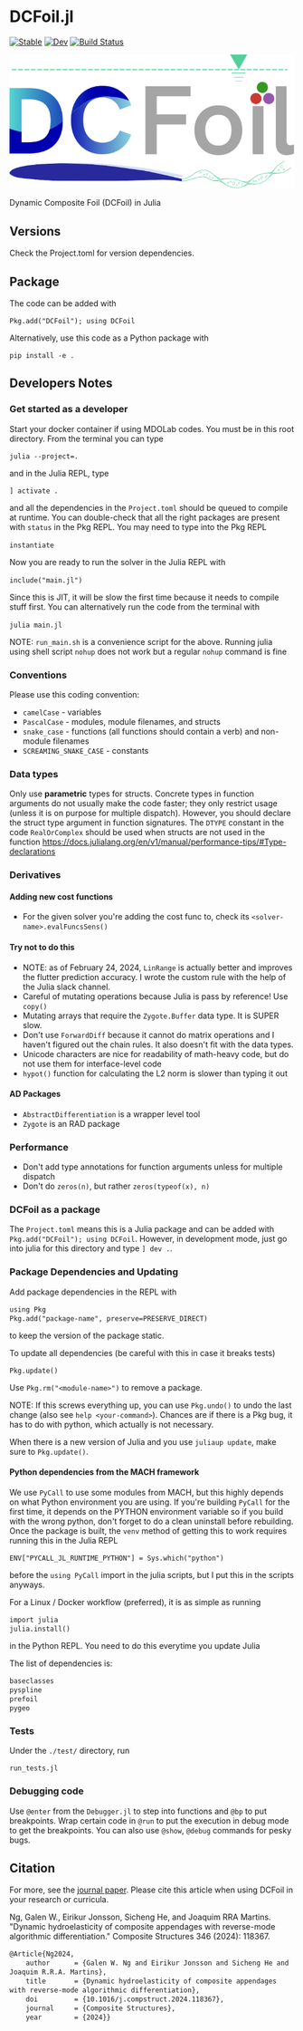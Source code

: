 
# DCFoil.jl
[![Stable](https://img.shields.io/badge/docs-stable-blue.svg)](https://gawng.github.io/DCFoil.jl/stable/)
[![Dev](https://img.shields.io/badge/docs-dev-blue.svg)](https://gawng.github.io/DCFoil.jl/dev/)
[![Build Status](https://github.com/gawng/DCFoil.jl/actions/workflows/CI.yml/badge.svg?branch=main)](https://github.com/gawng/DCFoil.jl/actions/workflows/CI.yml?query=branch%3Amain)


![Alt text](./media/logo.svg "logo-text")

Dynamic Composite Foil (DCFoil) in Julia

## Versions

<!-- We test for `macOS-latest` and `Ubuntu-latest`. -->
Check the Project.toml for version dependencies.

## Package

The code can be added with 
```
Pkg.add("DCFoil"); using DCFoil
```
Alternatively, use this code as a Python package with
```
pip install -e .
```

## Developers Notes

### Get started as a developer

Start your docker container if using MDOLab codes.
You must be in this root directory. From the terminal you can type

```
julia --project=.
```

and in the Julia REPL, type

```
] activate .
```

and all the dependencies in the `Project.toml` should be queued to compile at runtime.
You can double-check that all the right packages are present with `status` in the Pkg REPL.
You may need to type into the Pkg REPL

`instantiate`

Now you are ready to run the solver in the Julia REPL with

`include("main.jl")`

Since this is JIT, it will be slow the first time because it needs to compile stuff first.
You can alternatively run the code from the terminal with

`julia main.jl`

NOTE:
`run_main.sh` is a convenience script for the above. Running julia using shell script `nohup` does not work but a regular `nohup` command is fine

### Conventions

Please use this coding convention:

* `camelCase` - variables
* `PascalCase` - modules, module filenames, and structs
* `snake_case` - functions (all functions should contain a verb) and non-module filenames
* `SCREAMING_SNAKE_CASE` - constants

### Data types

Only use **parametric** types for structs. Concrete types in function arguments do not usually make the code faster; they only restrict usage (unless it is on purpose for multiple dispatch). However, you should declare the struct type argument in function signatures. The `DTYPE` constant in the code `RealOrComplex` should be used when structs are not used in the function
https://docs.julialang.org/en/v1/manual/performance-tips/#Type-declarations

### Derivatives

#### Adding new cost functions

* For the given solver you're adding the cost func to, check its `<solver-name>.evalFuncsSens()`

#### Try not to do this

* NOTE: as of February 24, 2024, `LinRange` is actually better and improves the flutter prediction accuracy. 
I wrote the custom rule with the help of the Julia slack channel.
* Careful of mutating operations because Julia is pass by reference! Use `copy()`
* Mutating arrays that require the `Zygote.Buffer` data type. It is SUPER slow.
* Don't use `ForwardDiff` because it cannot do matrix operations and I haven't figured out the chain rules.
It also doesn't fit with the data types.
* Unicode characters are nice for readability of math-heavy code, but do not use them for interface-level code
* `hypot()` function for calculating the L2 norm is slower than typing it out

#### AD Packages

* `AbstractDifferentiation` is a wrapper level tool
* `Zygote` is an RAD package

### Performance

* Don't add type annotations for function arguments unless for multiple dispatch
* Don't do ```zeros(n)```, but rather ```zeros(typeof(x), n)```

### DCFoil as a package

The ```Project.toml``` means this is a Julia package and can be added with ```Pkg.add("DCFoil"); using DCFoil```. However, in development mode, just go into julia for this directory and type ```] dev .```.

### Package Dependencies and Updating

Add package dependencies in the REPL with

```
using Pkg
Pkg.add("package-name", preserve=PRESERVE_DIRECT)
```

to keep the version of the package static.

To update all dependencies (be careful with this in case it breaks tests)

```
Pkg.update()
```

Use `Pkg.rm("<module-name>")` to remove a package.

NOTE: If this screws everything up, you can use `Pkg.undo()` to undo the last change (also see `help <your-command>`).
Chances are if there is a Pkg bug, it has to do with python, which actually is not necessary.

When there is a new version of Julia and you use `juliaup update`, make sure to `Pkg.update()`.


#### Python dependencies from the MACH framework

We use `PyCall` to use some modules from MACH, but this highly depends on what Python environment you are using.
If you're building `PyCall` for the first time, it depends on the PYTHON environment variable so if you build with the wrong python, don't forget to do a clean uninstall before rebuilding.
Once the package is built, the `venv` method of getting this to work requires running this in the Julia REPL
```
ENV["PYCALL_JL_RUNTIME_PYTHON"] = Sys.which("python")
```
before the `using PyCall` import in the julia scripts, but I put this in the scripts anyways.

For a Linux / Docker workflow (preferred), it is as simple as running
```
import julia
julia.install()
```
in the Python REPL. You need to do this everytime you update Julia

<!-- On MacOS, I have only gotten the Conda.jl method to work which requires these runs
```
Conda.pip_interop(true, Conda.ROOTENV) # allow pip installation
Conda.pip("install", ["<package-names>"], Conda.ROOTENV) # generic call to pip install a package
```
and for package names, you can install any python package that supports pip installation. -->

The list of dependencies is:
```
baseclasses
pyspline
prefoil
pygeo
```

<!-- The MACH2DCFoil wrapper requires:
```
pip install julia
```
to install the pyjulia package and then in a python prompt
```
import julia
julia.install("<your-version>") # if multiple versions of julia are installed
``` -->

### Tests

Under the `./test/` directory, run
```
run_tests.jl
```

### Debugging code
Use `@enter` from the `Debugger.jl` to step into functions and `@bp` to put breakpoints.
Wrap certain code in `@run` to put the execution in debug mode to get the breakpoints.
You can also use `@show`, `@debug` commands for pesky bugs.

## Citation

For more, see the [journal paper](https://doi.org/10.1016/j.compstruct.2024.118367). Please cite this article when using DCFoil in your research or curricula.

Ng, Galen W., Eirikur Jonsson, Sicheng He, and Joaquim RRA Martins. "Dynamic hydroelasticity of composite appendages with reverse-mode algorithmic differentiation." Composite Structures 346 (2024): 118367.

```
@Article{Ng2024,
    author      = {Galen W. Ng and Eirikur Jonsson and Sicheng He and Joaquim R.R.A. Martins},
    title       = {Dynamic hydroelasticity of composite appendages with reverse-mode algorithmic differentiation},
    doi         = {10.1016/j.compstruct.2024.118367},
    journal     = {Composite Structures},
    year        = {2024}}
```